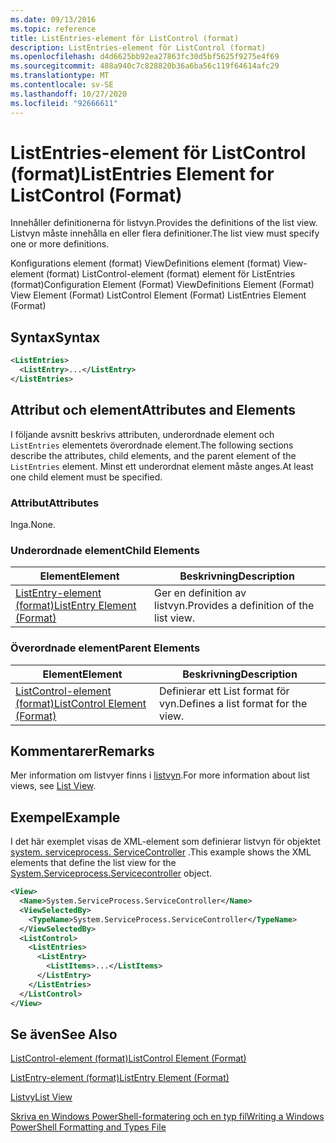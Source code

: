 ```yaml
---
ms.date: 09/13/2016
ms.topic: reference
title: ListEntries-element för ListControl (format)
description: ListEntries-element för ListControl (format)
ms.openlocfilehash: d4d6625bb92ea27863fc30d5bf5625f9275e4f69
ms.sourcegitcommit: 488a940c7c828820b36a6ba56c119f64614afc29
ms.translationtype: MT
ms.contentlocale: sv-SE
ms.lasthandoff: 10/27/2020
ms.locfileid: "92666611"
---
```

# <a name="listentries-element-for-listcontrol-format"></a><span data-ttu-id="c694c-103">ListEntries-element för ListControl (format)</span><span class="sxs-lookup"><span data-stu-id="c694c-103">ListEntries Element for ListControl (Format)</span></span>

<span data-ttu-id="c694c-104">Innehåller definitionerna för listvyn.</span><span class="sxs-lookup"><span data-stu-id="c694c-104">Provides the definitions of the list view.</span></span> <span data-ttu-id="c694c-105">Listvyn måste innehålla en eller flera definitioner.</span><span class="sxs-lookup"><span data-stu-id="c694c-105">The list view must specify one or more definitions.</span></span>

<span data-ttu-id="c694c-106">Konfigurations element (format) ViewDefinitions element (format) View-element (format) ListControl-element (format) element för ListEntries (format)</span><span class="sxs-lookup"><span data-stu-id="c694c-106">Configuration Element (Format) ViewDefinitions Element (Format) View Element (Format) ListControl Element (Format) ListEntries Element (Format)</span></span>

## <a name="syntax"></a><span data-ttu-id="c694c-107">Syntax</span><span class="sxs-lookup"><span data-stu-id="c694c-107">Syntax</span></span>

```xml
<ListEntries>
  <ListEntry>...</ListEntry>
</ListEntries>
```

## <a name="attributes-and-elements"></a><span data-ttu-id="c694c-108">Attribut och element</span><span class="sxs-lookup"><span data-stu-id="c694c-108">Attributes and Elements</span></span>

<span data-ttu-id="c694c-109">I följande avsnitt beskrivs attributen, underordnade element och `ListEntries` elementets överordnade element.</span><span class="sxs-lookup"><span data-stu-id="c694c-109">The following sections describe the attributes, child elements, and the parent element of the `ListEntries` element.</span></span> <span data-ttu-id="c694c-110">Minst ett underordnat element måste anges.</span><span class="sxs-lookup"><span data-stu-id="c694c-110">At least one child element must be specified.</span></span>

### <a name="attributes"></a><span data-ttu-id="c694c-111">Attribut</span><span class="sxs-lookup"><span data-stu-id="c694c-111">Attributes</span></span>

<span data-ttu-id="c694c-112">Inga.</span><span class="sxs-lookup"><span data-stu-id="c694c-112">None.</span></span>

### <a name="child-elements"></a><span data-ttu-id="c694c-113">Underordnade element</span><span class="sxs-lookup"><span data-stu-id="c694c-113">Child Elements</span></span>

|<span data-ttu-id="c694c-114">Element</span><span class="sxs-lookup"><span data-stu-id="c694c-114">Element</span></span>|<span data-ttu-id="c694c-115">Beskrivning</span><span class="sxs-lookup"><span data-stu-id="c694c-115">Description</span></span>|
|-------------|-----------------|
|[<span data-ttu-id="c694c-116">ListEntry-element (format)</span><span class="sxs-lookup"><span data-stu-id="c694c-116">ListEntry Element (Format)</span></span>](./listentry-element-for-listcontrol-format.md)|<span data-ttu-id="c694c-117">Ger en definition av listvyn.</span><span class="sxs-lookup"><span data-stu-id="c694c-117">Provides a definition of the list view.</span></span>|

### <a name="parent-elements"></a><span data-ttu-id="c694c-118">Överordnade element</span><span class="sxs-lookup"><span data-stu-id="c694c-118">Parent Elements</span></span>

|<span data-ttu-id="c694c-119">Element</span><span class="sxs-lookup"><span data-stu-id="c694c-119">Element</span></span>|<span data-ttu-id="c694c-120">Beskrivning</span><span class="sxs-lookup"><span data-stu-id="c694c-120">Description</span></span>|
|-------------|-----------------|
|[<span data-ttu-id="c694c-121">ListControl-element (format)</span><span class="sxs-lookup"><span data-stu-id="c694c-121">ListControl Element (Format)</span></span>](./listcontrol-element-format.md)|<span data-ttu-id="c694c-122">Definierar ett List format för vyn.</span><span class="sxs-lookup"><span data-stu-id="c694c-122">Defines a list format for the view.</span></span>|

## <a name="remarks"></a><span data-ttu-id="c694c-123">Kommentarer</span><span class="sxs-lookup"><span data-stu-id="c694c-123">Remarks</span></span>

<span data-ttu-id="c694c-124">Mer information om listvyer finns i [listvyn](./creating-a-list-view.md).</span><span class="sxs-lookup"><span data-stu-id="c694c-124">For more information about list views, see [List View](./creating-a-list-view.md).</span></span>

## <a name="example"></a><span data-ttu-id="c694c-125">Exempel</span><span class="sxs-lookup"><span data-stu-id="c694c-125">Example</span></span>

<span data-ttu-id="c694c-126">I det här exemplet visas de XML-element som definierar listvyn för objektet [system. serviceprocess. ServiceController](/dotnet/api/System.ServiceProcess.ServiceController) .</span><span class="sxs-lookup"><span data-stu-id="c694c-126">This example shows the XML elements that define the list view for the [System.Serviceprocess.Servicecontroller](/dotnet/api/System.ServiceProcess.ServiceController) object.</span></span>

```xml
<View>
  <Name>System.ServiceProcess.ServiceController</Name>
  <ViewSelectedBy>
    <TypeName>System.ServiceProcess.ServiceController</TypeName>
  </ViewSelectedBy>
  <ListControl>
    <ListEntries>
      <ListEntry>
        <ListItems>...</ListItems>
      </ListEntry>
    </ListEntries>
  </ListControl>
</View>
```

## <a name="see-also"></a><span data-ttu-id="c694c-127">Se även</span><span class="sxs-lookup"><span data-stu-id="c694c-127">See Also</span></span>

[<span data-ttu-id="c694c-128">ListControl-element (format)</span><span class="sxs-lookup"><span data-stu-id="c694c-128">ListControl Element (Format)</span></span>](./listcontrol-element-format.md)

[<span data-ttu-id="c694c-129">ListEntry-element (format)</span><span class="sxs-lookup"><span data-stu-id="c694c-129">ListEntry Element (Format)</span></span>](./listentry-element-for-listcontrol-format.md)

[<span data-ttu-id="c694c-130">Listvy</span><span class="sxs-lookup"><span data-stu-id="c694c-130">List View</span></span>](./creating-a-list-view.md)

[<span data-ttu-id="c694c-131">Skriva en Windows PowerShell-formatering och en typ fil</span><span class="sxs-lookup"><span data-stu-id="c694c-131">Writing a Windows PowerShell Formatting and Types File</span></span>](./writing-a-powershell-formatting-file.md)
